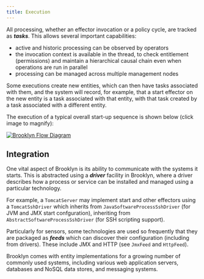 ```yaml
---
title: Execution
---
```


All processing, whether an effector invocation or a policy cycle, are tracked as ***tasks***. This allows several important capabilities:

*	active and historic processing can be observed by operators
*	the invocation context is available in the thread, to check entitlement (permissions) and maintain a
hierarchical causal chain even when operations are run in parallel
*	processing can be managed across multiple management nodes

Some executions create new entities, which can then have tasks associated with them, and the system will record, for example, that a start effector on the new entity is a task associated with that entity, with that task
created by a task associated with a different entity.

The execution of a typical overall start-up sequence is shown below (click image to magnify):

[![Brooklyn Flow Diagram](brooklyn-flow-websequencediagrams.com-w400.png "Brooklyn Flow Diagram" )](brooklyn-flow-websequencediagrams.com.png)


## Integration

One vital aspect of Brooklyn is its ability to communicate with the systems it starts. This is abstracted using a ***driver*** facility in Brooklyn, where a
driver describes how a process or service can be installed and managed using a particular technology.

For example, a ``TomcatServer`` may implement start and other effectors using a ``TomcatSshDriver`` which inherits from ``JavaSoftwareProcessSshDriver`` (for JVM and JMX start confguration), inheriting from ``AbstractSoftwareProcessSshDriver``
(for SSH scripting support).

Particularly for sensors, some technologies are used so frequently that they are
packaged as ***feeds*** which can discover their configuration (including from drivers). These include JMX and HTTP (see ``JmxFeed`` and ``HttpFeed``).

Brooklyn comes with entity implementations for a growing number of commonly used systems, including various web application servers, databases and NoSQL data stores, and messaging systems.


